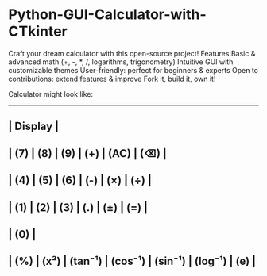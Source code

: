 # Python-GUI-Calculator-with-CTkinter
Craft your dream calculator with this open-source project! Features:Basic &amp; advanced math (+, -, *, /, logarithms, trigonometry) Intuitive GUI with customizable themes User-friendly: perfect for beginners &amp; experts Open to contributions: extend features &amp; improve Fork it, build it, own it!

Calculator might look like:

--------------------------------------------------
|                      Display                     |
--------------------------------------------------
|  (7)  |  (8)  |  (9)  |  (+)  |  (AC)  |  (⌫)  |
--------------------------------------------------
|  (4)  |  (5)  |  (6)  |  (-)  |   (×)   |  (÷)  |
--------------------------------------------------
|  (1)  |  (2)  |  (3)  |  (.)  |  (±)  |  (=)  |
--------------------------------------------------
|                 (0)                |
--------------------------------------
|  (%)  |  (x²)  |  (tan⁻¹)  |  (cos⁻¹)  |  (sin⁻¹)  |  (log⁻¹)  |  (e)  |
----------------------------------------------------------------------------
